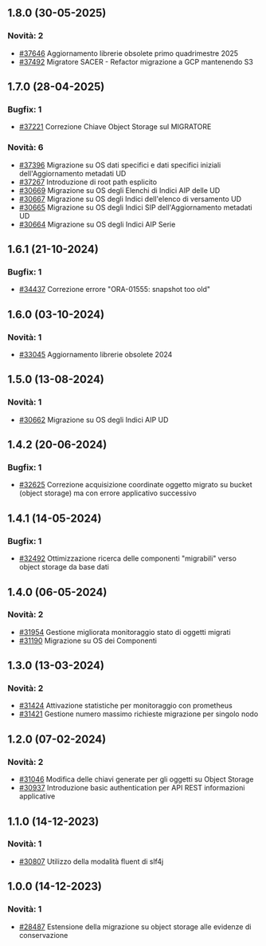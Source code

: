 
## 1.8.0 (30-05-2025)

### Novità: 2
- [#37646](https://parermine.regione.emilia-romagna.it/issues/37646) Aggiornamento librerie obsolete primo quadrimestre 2025
- [#37492](https://parermine.regione.emilia-romagna.it/issues/37492) Migratore SACER - Refactor migrazione a GCP mantenendo S3

## 1.7.0 (28-04-2025)

### Bugfix: 1
- [#37221](https://parermine.regione.emilia-romagna.it/issues/37221) Correzione Chiave Object Storage sul MIGRATORE

### Novità: 6
- [#37396](https://parermine.regione.emilia-romagna.it/issues/37396) Migrazione su OS dati specifici e dati specifici iniziali dell'Aggiornamento metadati UD
- [#37267](https://parermine.regione.emilia-romagna.it/issues/37267) Introduzione di root path esplicito
- [#30669](https://parermine.regione.emilia-romagna.it/issues/30669) Migrazione su OS degli Elenchi di Indici AIP delle UD
- [#30667](https://parermine.regione.emilia-romagna.it/issues/30667) Migrazione su OS degli Indici dell'elenco di versamento UD
- [#30665](https://parermine.regione.emilia-romagna.it/issues/30665) Migrazione su OS degli Indici SIP dell'Aggiornamento metadati UD
- [#30664](https://parermine.regione.emilia-romagna.it/issues/30664) Migrazione su OS degli Indici AIP Serie

## 1.6.1 (21-10-2024)

### Bugfix: 1
- [#34437](https://parermine.regione.emilia-romagna.it/issues/34437) Correzione errore "ORA-01555: snapshot too old"

## 1.6.0 (03-10-2024)

### Novità: 1
- [#33045](https://parermine.regione.emilia-romagna.it/issues/33045) Aggiornamento librerie obsolete 2024

## 1.5.0 (13-08-2024)

### Novità: 1
- [#30662](https://parermine.regione.emilia-romagna.it/issues/30662) Migrazione su OS degli Indici AIP UD

## 1.4.2 (20-06-2024)

### Bugfix: 1
- [#32625](https://parermine.regione.emilia-romagna.it/issues/32625) Correzione acquisizione coordinate oggetto migrato su bucket (object storage) ma con errore applicativo successivo

## 1.4.1 (14-05-2024)

### Bugfix: 1
- [#32492](https://parermine.regione.emilia-romagna.it/issues/32492) Ottimizzazione ricerca delle componenti "migrabili" verso object storage da base dati

## 1.4.0 (06-05-2024)

### Novità: 2
- [#31954](https://parermine.regione.emilia-romagna.it/issues/31954) Gestione migliorata monitoraggio stato di oggetti migrati
- [#31190](https://parermine.regione.emilia-romagna.it/issues/31190) Migrazione su OS dei Componenti

## 1.3.0 (13-03-2024)

### Novità: 2
- [#31424](https://parermine.regione.emilia-romagna.it/issues/31424) Attivazione statistiche per monitoraggio con prometheus
- [#31421](https://parermine.regione.emilia-romagna.it/issues/31421) Gestione numero massimo richieste migrazione per singolo nodo

## 1.2.0 (07-02-2024)

### Novità: 2
- [#31046](https://parermine.regione.emilia-romagna.it/issues/31046) Modifica delle chiavi generate per gli oggetti su Object Storage
- [#30937](https://parermine.regione.emilia-romagna.it/issues/30937) Introduzione basic authentication per API REST informazioni applicative

## 1.1.0 (14-12-2023)

### Novità: 1
- [#30807](https://parermine.regione.emilia-romagna.it/issues/30807) Utilizzo della modalità fluent di slf4j

## 1.0.0 (14-12-2023)

### Novità: 1
- [#28487](https://parermine.regione.emilia-romagna.it/issues/28487) Estensione della migrazione su object storage alle evidenze di conservazione
